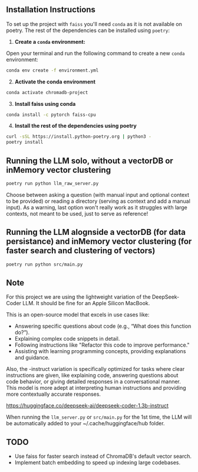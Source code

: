 ## Installation Instructions

To set up the project with `faiss` you'll need `conda` as it is not available on poetry. The rest of the dependencies can be installed using `poetry`:

1. **Create a `conda` environment:**

Open your terminal and run the following command to create a new `conda` environment:

```sh
conda env create -f environment.yml
```

2. **Activate the conda environment**

```sh
conda activate chromadb-project
```

3. **Install faiss using conda**

```sh
conda install -c pytorch faiss-cpu
```

4. **Install the rest of the dependencies using poetry**

```sh
curl -sSL https://install.python-poetry.org | python3 -
poetry install
```

## Running the LLM solo, without a vectorDB or inMemory vector clustering

```sh
poetry run python llm_raw_server.py
```

Choose between asking a question (with manual input and optional context to be provided) or reading a directory (serving as context and add a manual input). As a warning, last option won't really work as it struggles with large contexts, not meant to be used, just to serve as reference!

## Running the LLM alognside a vectorDB (for data persistance) and inMemory vector clustering (for faster search and clustering of vectors)

```sh
poetry run python src/main.py
```

## Note

For this project we are using the lightweight variation of the DeepSeek-Coder LLM. It should be fine for an Apple Silicon MacBook.

This is an open-source model that excels in use cases like:

- Answering specific questions about code (e.g., “What does this function do?”).
- Explaining complex code snippets in detail.
- Following instructions like "Refactor this code to improve performance."
- Assisting with learning programming concepts, providing explanations and guidance.

Also, the -instruct variation is specifically optimized for tasks where clear instructions are given, like explaining code, answering questions about code behavior, or giving detailed responses in a conversational manner. This model is more adept at interpreting human instructions and providing more contextually accurate responses.

https://huggingface.co/deepseek-ai/deepseek-coder-1.3b-instruct

When running the `llm_server.py` or `src/main.py` for the 1st time, the LLM will be automatically added to your ~/.cache/huggingface/hub folder.

## TODO

- Use faiss for faster search instead of ChromaDB's default vector search.
- Implement batch embedding to speed up indexing large codebases.
